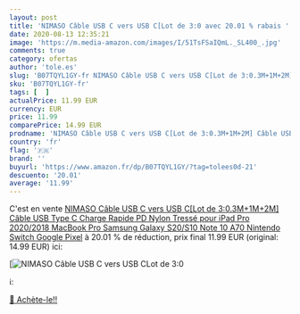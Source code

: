```yaml
---
layout: post
title: 'NIMASO Câble USB C vers USB C[Lot de 3:0 avec 20.01 % rabais '
date: 2020-08-13 12:35:21
image: 'https://m.media-amazon.com/images/I/51TsFSaIQmL._SL400_.jpg'
comments: true
category: ofertas
author: 'tole.es'
slug: 'B07TQYL1GY-fr NIMASO Câble USB C vers USB C[Lot de 3:0.3M+1M+2M] Câble...'
sku: 'B07TQYL1GY-fr'
tags: [  ]
actualPrice: 11.99 EUR
currency: EUR
price: 11.99
comparePrice: 14.99 EUR
prodname: 'NIMASO Câble USB C vers USB C[Lot de 3:0.3M+1M+2M] Câble USB Type C Charge Rapide PD Nylon Tressé pour iPad Pro 2020/2018 MacBook Pro Samsung Galaxy S20/S10 Note 10 A70  Nintendo Switch Google Pixel'
country: 'fr'
flag: '🇫🇷'
brand: ''
buyurl: 'https://www.amazon.fr/dp/B07TQYL1GY/?tag=tolees0d-21'
descuento: '20.01'
average: '11.99'
---
```


C'est en vente [NIMASO Câble USB C vers USB C[Lot de 3:0.3M+1M+2M] Câble USB Type C Charge Rapide PD Nylon Tressé pour iPad Pro 2020/2018 MacBook Pro Samsung Galaxy S20/S10 Note 10 A70  Nintendo Switch Google Pixel](https://www.amazon.fr/dp/B07TQYL1GY/?tag=tolees0d-21)  à  20.01 % de réduction, prix final  11.99 EUR (original: 14.99 EUR) ici:

[![NIMASO Câble USB C vers USB C[Lot de 3:0](https://m.media-amazon.com/images/I/51TsFSaIQmL._SL400_.jpg)](https://www.amazon.fr/dp/B07TQYL1GY/?tag=tolees0d-21)

ℹ️:


[🛒 Achète-le!!](https://www.amazon.fr/dp/B07TQYL1GY/?tag=tolees0d-21)
